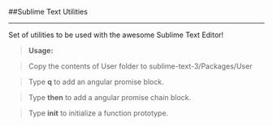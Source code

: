 
##Sublime Text Utilities
***
Set of utilities to be used with the awesome Sublime Text Editor!

>__Usage:__

>Copy the contents of User folder to  sublime-text-3/Packages/User

>Type **q** to add an angular promise block.

>Type **then** to add a angular promise chain block.

>Type **init** to initialize a function prototype.
